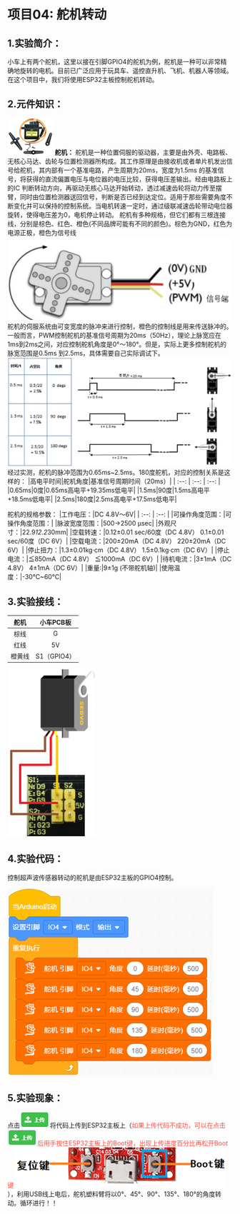 # 项目04: 舵机转动

## 1.实验简介：
小车上有两个舵机，这里以接在引脚GPIO4的舵机为例，舵机是一种可以非常精确地旋转的电机。目前已广泛应用于玩具车、遥控直升机、飞机、机器人等领域。在这个项目中，我们将使用ESP32主板控制舵机转动。
## 2.元件知识：
![Img](/media/img-20230330095339.png)
**舵机：** 舵机是一种位置伺服的驱动器，主要是由外壳、电路板、无核心马达、齿轮与位置检测器所构成。其工作原理是由接收机或者单片机发出信号给舵机，其内部有一个基准电路，产生周期为20ms，宽度为1.5ms 的基准信号，将获得的直流偏置电压与电位器的电压比较，获得电压差输出。经由电路板上的IC 判断转动方向，再驱动无核心马达开始转动，透过减速齿轮将动力传至摆臂，同时由位置检测器送回信号，判断是否已经到达定位。适用于那些需要角度不断变化并可以保持的控制系统。当电机转速一定时，通过级联减速齿轮带动电位器旋转，使得电压差为0，电机停止转动。
舵机有多种规格，但它们都有三根连接线，分别是棕色、红色、橙色(不同品牌可能有不同的颜色)。棕色为GND，红色为电源正极，橙色为信号线
![Img](/media/img-20230324190535.png)
舵机的伺服系统由可变宽度的脉冲来进行控制，橙色的控制线是用来传送脉冲的。一般而言，PWM控制舵机的基准信号周期为20ms（50Hz），理论上脉宽应在1ms到2ms之间，对应控制舵机角度是0°～180°。但是，实际上更多控制舵机的脉宽范围是0.5ms 到2.5ms，具体需要自己实际调试下。
![Img](/media/img-20230324190601.png)
经过实测，舵机的脉冲范围为0.65ms~2.5ms。180度舵机，对应的控制关系是这样的：
|高电平时间|舵机角度|基准信号周期时间（20ms）|
| :--: | :--: | :--: |
|0.65ms|0度|0.65ms高电平+19.35ms低电平|
|1.5ms|90度|1.5ms高电平+18.5ms低电平|
|2.5ms|180度|2.5ms高电平+17.5ms低电平|

舵机的规格参数：
|工作电压：|DC 4.8V〜6V|
| :--: | :--: |
|可操作角度范围：|可操作角度范围：|
|脉波宽度范围：|500→2500 μsec|
|外观尺寸：|22.9*12.2*30mm|
|空载转速：|0.12±0.01 sec/60度（DC 4.8V）  0.1±0.01 sec/60度（DC 6V）|
|空载电流：|200±20mA（DC 4.8V）  220±20mA（DC 6V）|
|停止扭力：|1.3±0.01kg·cm（DC 4.8V）  1.5±0.1kg·cm（DC 6V）|
|停止电流：|≦850mA（DC 4.8V）  ≦1000mA（DC 6V）|
|待机电流：|3±1mA（DC 4.8V）  4±1mA（DC 6V）|
|重量:|9±1g (不带舵机轴)|
|使用温度：|-30℃~60℃|

## 3.实验接线：
| 舵机 | 小车PCB板 |
| :--: | :--: |
| 棕线 | G |
| 红线 | 5V |
| 橙黄线 | S1（GPIO4） |
![Img](/media/img-20230508091835.png)
## 4.实验代码：
控制超声波传感器转动的舵机是由ESP32主板的GPIO4控制。

![Img](/media/img-20230331094240.png)

## 5.实验现象：
点击![Img](/media/img-20230331104105.png)将代码上传到ESP32主板上（<span style="color: rgb(255, 76, 65);">如果上传代码不成功，可以在点击![Img](/media/img-20230331104223.png)后用手按住ESP32主板上的Boot键，出现上传进度百分比再松开Boot键![Img](/media/img-20230331144331.png)</span>），利用USB线上电后，舵机塑料臂将以0°、45°、90°、135°、180°的角度转动。循环进行！！



